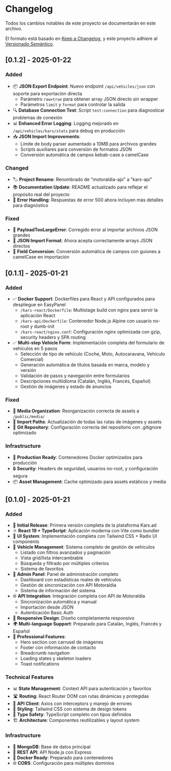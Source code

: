 # Changelog

Todos los cambios notables de este proyecto se documentarán en este archivo.

El formato está basado en [Keep a Changelog](https://keepachangelog.com/es-es/1.0.0/),
y este proyecto adhiere al [Versionado Semántico](https://semver.org/spec/v2.0.0.html).

## [0.1.2] - 2025-01-22

### Added
- 📦 **JSON Export Endpoint**: Nuevo endpoint `/api/vehicles/json` con soporte para exportación directa
  - Parámetro `raw=true` para obtener array JSON directo sin wrapper
  - Parámetros `limit` y `format` para controlar la salida
- 🔍 **Database Connection Test**: Script `test:connection` para diagnosticar problemas de conexión
- 📊 **Enhanced Error Logging**: Logging mejorado en `/api/vehicles/kars/stats` para debug en producción
- 📥 **JSON Import Improvements**: 
  - Límite de body parser aumentado a 10MB para archivos grandes
  - Scripts auxiliares para conversión de formatos JSON
  - Conversión automática de campos kebab-case a camelCase

### Changed
- 🏷️ **Project Rename**: Renombrado de "motoraldia-api" a "kars-api"
- 📚 **Documentation Update**: README actualizado para reflejar el propósito real del proyecto
- 🐛 **Error Handling**: Respuestas de error 500 ahora incluyen más detalles para diagnóstico

### Fixed
- 🚫 **PayloadTooLargeError**: Corregido error al importar archivos JSON grandes
- 📄 **JSON Import Format**: Ahora acepta correctamente arrays JSON directos
- 🔄 **Field Conversion**: Conversión automática de campos con guiones a camelCase en importación

## [0.1.1] - 2025-01-21

### Added
- ✅ **Docker Support**: Dockerfiles para React y API configurados para despliegue en EasyPanel
  - `/kars-react/Dockerfile`: Multistage build con nginx para servir la aplicación React
  - `/kars-api/Dockerfile`: Contenedor Node.js Alpine con usuario no-root y dumb-init
  - `/kars-react/nginx.conf`: Configuración nginx optimizada con gzip, security headers y SPA routing
- ✅ **Multi-step Vehicle Form**: Implementación completa del formulario de vehículos en 5 pasos
  - Selección de tipo de vehículo (Coche, Moto, Autocaravana, Vehículo Comercial)
  - Generación automática de títulos basada en marca, modelo y versión
  - Validación de pasos y navegación entre formularios
  - Descripciones multiidioma (Catalán, Inglés, Francés, Español)
  - Gestión de imágenes y estado de anuncios

### Fixed
- 🔧 **Media Organization**: Reorganización correcta de assets a `/public/media/`
- 🔧 **Import Paths**: Actualización de todas las rutas de imágenes y assets
- 🔧 **Git Repository**: Configuración correcta del repositorio con .gitignore optimizado

### Infrastructure
- 🐳 **Production Ready**: Contenedores Docker optimizados para producción
- 🔒 **Security**: Headers de seguridad, usuarios no-root, y configuración segura
- 📦 **Asset Management**: Cache optimizado para assets estáticos y media

## [0.1.0] - 2025-01-21

### Added
- 🎉 **Initial Release**: Primera versión completa de la plataforma Kars.ad
- ⚛️ **React 19 + TypeScript**: Aplicación moderna con Vite como bundler
- 🎨 **UI System**: Implementación completa con Tailwind CSS + Radix UI components
- 🚗 **Vehicle Management**: Sistema completo de gestión de vehículos
  - Listado con filtros avanzados y paginación
  - Vista grid/lista intercambiable
  - Búsqueda y filtrado por múltiples criterios
  - Sistema de favoritos
- 🔐 **Admin Panel**: Panel de administración completo
  - Dashboard con estadísticas reales de vehículos
  - Gestión de sincronización con API Motoraldia
  - Sistema de información del sistema
- 🌐 **API Integration**: Integración completa con API de Motoraldia
  - Sincronización automática y manual
  - Importación desde JSON
  - Autenticación Basic Auth
- 📱 **Responsive Design**: Diseño completamente responsivo
- 🌍 **Multi-language Support**: Preparado para Catalán, Inglés, Francés y Español
- 🎯 **Professional Features**: 
  - Hero section con carrusel de imágenes
  - Footer con información de contacto
  - Breadcrumb navigation
  - Loading states y skeleton loaders
  - Toast notifications

### Technical Features
- 📊 **State Management**: Context API para autenticación y favoritos
- 🛣️ **Routing**: React Router DOM con rutas dinámicas y protegidas
- 🔄 **API Client**: Axios con interceptors y manejo de errores
- 🎨 **Styling**: Tailwind CSS con sistema de design tokens
- 🧪 **Type Safety**: TypeScript completo con tipos definidos
- 🏗️ **Architecture**: Componentes reutilizables y layout system

### Infrastructure
- 🚀 **MongoDB**: Base de datos principal
- 🔌 **REST API**: API Node.js con Express
- 🐳 **Docker Ready**: Preparado para contenedores
- 🌐 **CORS**: Configuración para múltiples dominios